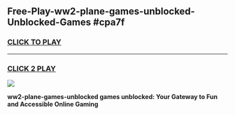 
## Free-Play-ww2-plane-games-unblocked-Unblocked-Games #cpa7f
<h3>
<a href="https://news.freeplayer.one?title=ww2-plane-games-unblocked&ref=8M">CLICK TO PLAY</a></h3>
<hr>

<h3>
<a href="https://news.freeplayer.one?title=ww2-plane-games-unblocked&ref=8M">CLICK 2 PLAY</a>
  
</h3>

<a href="https://news.freeplayer.one?title=ww2-plane-games-unblocked&ref=8M"><img src="https://clearcache.store/games.png"></a>


**ww2-plane-games-unblocked games unblocked: Your Gateway to Fun and Accessible Online Gaming**
